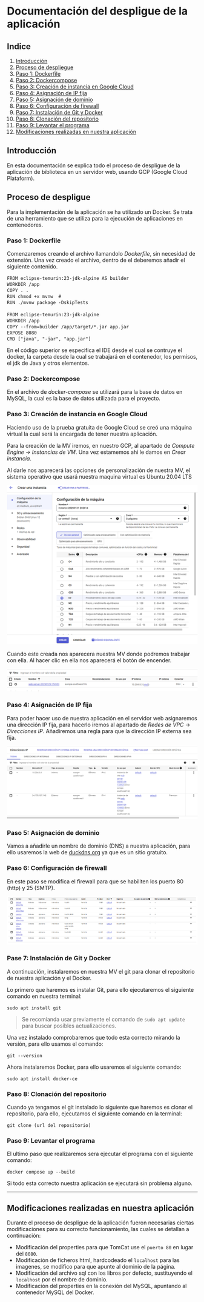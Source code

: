 # Documentación del despligue de la aplicación


## Indice

1. [Introducción](#id1)<br>
2. [Proceso de despliegue](#id2)<br>
3. [Paso 1: Dockerfile](#id3)<br>
4. [Paso 2:  Dockercompose](#id4)<br>
5. [Paso 3: Creación de instancia en Google Cloud](#id5)<br>
6. [Paso 4: Asignación de IP fija](#id6)<br>
7. [Paso 5: Asignación de dominio](#id7)<br>
8. [Paso 6: Configuración de firewall](#id8)<br>
9. [Paso 7: Instalación de Git y Docker](#id9)<br>
10. [Paso 8: Clonación del repositorio](#id10)<br>
11. [Paso 9: Levantar el programa ](#id11)<br>
12. [Modificaciones realizadas en nuestra aplicación](#id12)<br>

## Introducción <a id="id1"></a>

En esta documentación se explica todo el proceso de despligue de la aplicación de biblioteca en un servidor web, usando GCP (Google Cloud Plataform).

## Proceso de despligue <a id="id2"></a>

Para la implementación de la aplicación se ha utilizado un Docker. Se trata de una herramiento que se utiliza para la ejecución de aplicaciones en contenedores.

### Paso 1: Dockerfile <a id="id3"></a>

Comenzaremos creando el archivo llamandolo *Dockerfile*, sin necesidad de extensión. Una vez creado el archivo, dentro de el deberemos añadir el siguiente contenido.

```
FROM eclipse-temurin:23-jdk-alpine AS builder
WORKDIR /app
COPY . .
RUN chmod +x mvnw  #
RUN ./mvnw package -DskipTests

FROM eclipse-temurin:23-jdk-alpine
WORKDIR /app
COPY --from=builder /app/target/*.jar app.jar
EXPOSE 8080
CMD ["java", "-jar", "app.jar"]
```
En el código superior se especifica el IDE desde el cual se contruye el docker, la carpeta desde la cual se trabajará en el contenedor, los permisos, el jdk de Java y otros elementos.<br>

### Paso 2: Dockercompose <a id="id4"></a>

En el archivo de *docker-compose* se utilizará para la base de datos en MySQL, la cual es la base de datos utilizada para el proyecto.

### Paso 3: Creación de instancia en Google Cloud <a id="id5"></a>

Haciendo uso de la prueba gratuita de Google Cloud se creó una máquina virtual la cual será la encargada de tener nuestra aplicación.<br>

Para la creación de la MV iremos, en nuestro GCP, al apartado de *Compute Engine* -> *Instancias de VM*. Una vez estamemos ahi le damos en *Crear instancia*.<br>

Al darle nos aparecerá las opciones de personalización de nuestra MV, el sistema operativo que usará nuestra maquina virtual es Ubuntu 20.04 LTS

![Crear maquina virtual](/imagenesDocu/crearInstancia.png)

Cuando este creada nos aparecera nuestra MV donde podremos trabajar con ella. Al hacer clic en ella nos aparecerá el botón de encender.

![Maquinas virtuales creadas](/imagenesDocu/listaInstancias.png)

### Paso 4: Asignación de IP fija <a id="id6"></a>

Para poder hacer uso de nuestra aplicación en el servidor web asignaremos una dirección IP fija, para hacerlo iremos al apartado de *Redes de VPC* -> *Direcciones IP*. Añadiremos una regla para que la dirección IP externa sea fija.

![Dirección ip](/imagenesDocu/direccionIpFija.png)

### Paso 5: Asignación de dominio <a id="id7"></a>

Vamos a añadirle un nombre de dominio (DNS) a nuestra aplicación, para ello usaremos la web de <a href="https://www.duckdns.org">duckdns.org</a> ya que es un sitio gratuito.

### Paso 6: Configuración de firewall <a id="id8"></a>

En este paso se modifica el firewall para que se habiliten los puerto 80 (http) y 25 (SMTP).

![Dirección ip](/imagenesDocu/firewall.png)

### Pase 7: Instalación de Git y Docker <a id="id9"></a>

A continuación, instalaremos en nuestra MV el git para clonar el repositorio de nuestra aplicación y el Docker.<br>

Lo primero que haremos es instalar Git, para ello ejecutaremos el siguiente comando en nuestra terminal:
```
sudo apt install git
```

> Se recomianda usar previamente el comando de `sudo apt update` para buscar posibles actualizaciones.

Una vez instalado comprobaremos que todo esta correcto mirando la versión, para ello usamos el comando:

```
git --version
```

Ahora instalaremos Docker, para ello usaremos el siguiente comando:
```
sudo apt install docker-ce
```

### Paso 8: Clonación del repositorio <a id="id10"></a>

Cuando ya tengamos el git instalado lo siguiente que haremos es clonar el repositorio, para ello, ejecutamos el siguiente comando en la terminal:
```
git clone (url del repositorio)
```
### Paso 9: Levantar el programa <a id="id11"></a>

El ultimo paso que realizaremos sera ejecutar el programa con el siguiente comando:
```
docker compose up --build
```

Si todo esta correcto nuestra aplicación se ejecutará sin problema alguno.

<hr>

## Modificaciones realizadas en nuestra aplicación <a id="id12"></a>

Durante el proceso de despligue de la aplicación fueron necesarias ciertas modificaciones para su correcto funcionamiento, las cuales se detallan a continuación:

- Modificación del properties para que TomCat use el `puerto 80` en lugar del `8080`.
- Modificación de ficheros html, hardcodeado el `localhost` para las imagenes, se modifico para que apunte al dominio de la página.
- Modificación del archivo sql con los libros por defecto, sustituyendo el `localhost` por el nombre de dominio.
- Modificación del properties en la conexión del MySQL, apuntando al contenedor MySQL del Docker. 